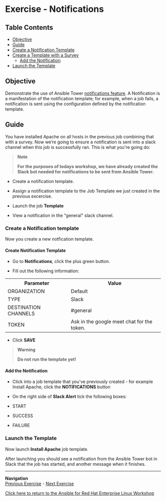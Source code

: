 # Exercise - Notifications

## Table Contents

* [Objective](#objective)
* [Guide](#guide)
* [Create a Notification Template](#create-a-notification-template)
* [Create a Template with a Survey](#create-a-template-with-a-survey)
  * [Add the Notification](#add-the-notification)
* [Launch the Template](#launch-the-template)

## Objective

Demonstrate the use of Ansible Tower [notifications feature](https://docs.ansible.com/ansible-tower/latest/html/userguide/notifications.html). A Notification is a manifestation of the notification template; for example, when a job fails, a notification is sent using the configuration defined by the notification template.

## Guide

You have installed Apache on all hosts in the previous job combining that with a survey. Now we’re going to ensure a notification is sent into a slack channel when this job is successfully ran. This is what you're going do:


> **Note**
>
> **For the purposes of todays workshop, we have already created the Slack bot needed for notifications to be sent from Ansible Tower.**



* Create a notification template.

* Assign a notification template to the Job Template we just created in the previous excercise.

* Launch the job **Template**

* View a notification in the "general" slack channel.


### Create a Notification template

Now you create a new notfication template.

#### Create Notification Template

* Go to **Notifications**, click the plus green button.

* Fill out the following information:

<table>
  <tr>
    <th>Parameter</th>
    <th>Value</th>
  </tr>
  <tr>
    <td>ORGANIZATION</td>
    <td>Default</td>
  </tr>
  <tr>
    <td>TYPE</td>
    <td>Slack</td>
  </tr>
  <tr>
    <td>DESTINATION CHANNELS</td>
    <td>#general</td>
  </tr>
  <tr>
    <td>TOKEN</td>
    <td>Ask in the google meet chat for the token.</td>
</table>

* Click **SAVE**

> **Warning**
>
> **Do not run the template yet!**

#### Add the Notification

* Click into a job template that you've previously created - for example Install Apache, click the **NOTIFICATIONS** button

* On the right side of **Slack Alert** tick the following boxes:
* START
* SUCCESS
* FAILURE


### Launch the Template

Now launch **Install Apache** job template.

After launching you should see a notification from the Ansible Tower bot in Slack that the job has started, and another message when it finishes.

---
**Navigation**
<br>
[Previous Exercise](../2.4-surveys) - [Next Exercise](../2.6-schedules)

[Click here to return to the Ansible for Red Hat Enterprise Linux Workshop](../README.md#section-2---ansible-tower-exercises)
